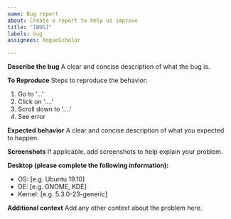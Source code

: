 ```yaml
---
name: Bug report
about: Create a report to help us improve
title: "[BUG]"
labels: bug
assignees: RogueScholar

---
```


**Describe the bug**
A clear and concise description of what the bug is.

**To Reproduce**
Steps to reproduce the behavior:
1. Go to '...'
2. Click on '....'
3. Scroll down to '....'
4. See error

**Expected behavior**
A clear and concise description of what you expected to happen.

**Screenshots**
If applicable, add screenshots to help explain your problem.

**Desktop (please complete the following information):**
 - OS: [e.g. Ubuntu 19.10]
 - DE: [e.g. GNOME, KDE]
 - Kernel: [e.g. 5.3.0-23-generic]

**Additional context**
Add any other context about the problem here.
